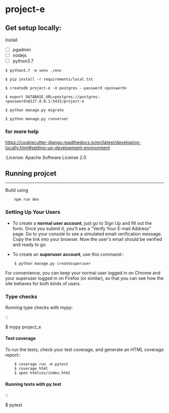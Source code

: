 # project-e

## Get setup locally: 
Install 
 * [ ] pgadmin 
 * [ ] nodejs
 * [ ] python3.7

```
$ python3.7 -m venv ./env

$ pip install -r requirements/local.txt

$ createdb project-e -U postgres --password <password>

$ export DATABASE_URL=postgres://postgres:<password>@127.0.0.1:5432/project-e

$ python manage.py migrate

$ python manage.py runserver
```

### for more help 
https://cookiecutter-django.readthedocs.io/en/latest/developing-locally.html#setting-up-development-environment

:License: Apache Software License 2.0


## Running projcet
--------
Build using 
``` npm i 
    npm run dev 
```


### Setting Up Your Users

* To create a **normal user account**, just go to Sign Up and fill out the form. Once you submit it, you'll see a "Verify Your E-mail Address" page. Go to your console to see a simulated email verification message. Copy the link into your browser. Now the user's email should be verified and ready to go.

* To create an **superuser account**, use this command::
```
    $ python manage.py createsuperuser
```
For convenience, you can keep your normal user logged in on Chrome and your superuser logged in on Firefox (or similar), so that you can see how the site behaves for both kinds of users.

### Type checks

Running type checks with mypy:

::

  $ mypy project_e

#### Test coverage


To run the tests, check your test coverage, and generate an HTML coverage report::
```
    $ coverage run -m pytest
    $ coverage html
    $ open htmlcov/index.html
```
#### Running tests with py.test

::

  $ pytest






